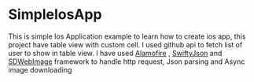 # SimpleIosApp
This is simple Ios Application example to learn how to create ios app, this project have table view with custom cell. I used github api to
fetch list of user to show in table view. I have used  [Alamofire](https://github.com/Alamofire/Alamofire)
, [SwiftyJson](https://github.com/SwiftyJSON/SwiftyJSON) and [SDWebImage](https://github.com/rs/SDWebImage) framework to handle http request, Json parsing
and Async image downloading 
